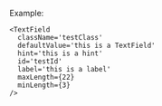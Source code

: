 Example:

    <TextField
      className='testClass'
      defaultValue='this is a TextField'
      hint='this is a hint'
      id='testId'
      label='this is a label'
      maxLength={22}
      minLength={3}
    />

